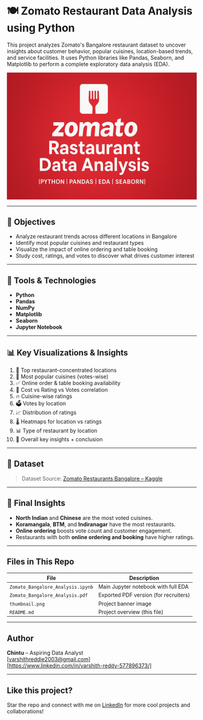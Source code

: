 # 🍽️ Zomato Restaurant Data Analysis using Python

This project analyzes Zomato's Bangalore restaurant dataset to uncover insights about customer behavior, popular cuisines, location-based trends, and service facilities. It uses Python libraries like Pandas, Seaborn, and Matplotlib to perform a complete exploratory data analysis (EDA).

![Project Thumbnail](Zomato_Data_Analysis.png)

---

## 📌 Objectives

- Analyze restaurant trends across different locations in Bangalore
- Identify most popular cuisines and restaurant types
- Visualize the impact of online ordering and table booking
- Study cost, ratings, and votes to discover what drives customer interest

---

## 🧰 Tools & Technologies

- **Python**
- **Pandas**
- **NumPy**
- **Matplotlib**
- **Seaborn**
- **Jupyter Notebook**

---

## 📊 Key Visualizations & Insights

1. 📍 Top restaurant-concentrated locations
2. 🍜 Most popular cuisines (votes-wise)
3. ✅ Online order & table booking availability
4. 💸 Cost vs Rating vs Votes correlation
5. 🔥 Cuisine-wise ratings
6. 🗳️ Votes by location
7. 📈 Distribution of ratings
8. 🌡️ Heatmaps for location vs ratings
9. 📊 Type of restaurant by location
10. 🎯 Overall key insights + conclusion

---

## 📂 Dataset

> Dataset Source: [Zomato Restaurants Bangalore – Kaggle](https://www.kaggle.com/datasets/ashishbansal/zomato-bangalore-restaurants)

---

## 📌 Final Insights

- **North Indian** and **Chinese** are the most voted cuisines.
- **Koramangala**, **BTM**, and **Indiranagar** have the most restaurants.
- **Online ordering** boosts vote count and customer engagement.
- Restaurants with both **online ordering and booking** have higher ratings.

---

## Files in This Repo

| File                          | Description                            |
|-------------------------------|----------------------------------------|
| `Zomato_Bangalore_Analysis.ipynb` | Main Jupyter notebook with full EDA |
| `Zomato_Bangalore_Analysis.pdf`   | Exported PDF version (for recruiters) |
| `thumbnail.png`              | Project banner image                   |
| `README.md`                  | Project overview (this file)           |

---

## Author

**Chintu** – Aspiring Data Analyst  
[varshithreddie2003@gmail.com]  
[https://www.linkedin.com/in/varshith-reddy-577896373/]

---

## Like this project?

Star the repo and connect with me on [LinkedIn](https://www.linkedin.com/in/varshith-reddy-577896373/) for more cool projects and collaborations!
